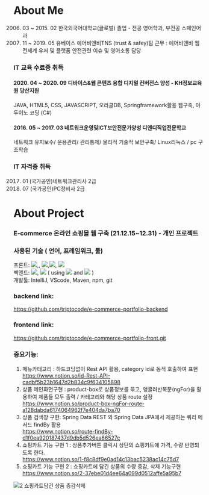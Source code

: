 # About Me
 2006. 03 ~ 2015. 02 한국외국어대학교(글로벌)  졸업 - 전공 영어학과, 부전공 스페인어과
 2017. 11 ~ 2019. 05 유베이스 에어비앤비TNS (trust & safey)팀 근무
                 : 에어비앤비 웹 전세계 유저 및 플랫폼 안전관련 이슈 및 영어소통 담당       
### IT 교육 수료증 취득  
#### 2020. 04 ~ 2020. 09 디바이스&웹 콘텐츠 융합 디지털 컨버전스 양성 - KH정보교육원 당산지원  
 JAVA, HTML5, CSS, JAVASCRIPT, 오라클DB,  Springframework활용 웹구축, 아두이노 코딩 (C#)                      
####  2016. 05 ~ 2017. 03 네트워크운영및ICT보안전문가양성 디앤디직업전문학교                                      
 네트워크 유지보수/ 운용관리/ 관리통제/ 물리적 기술적 보안구축/ Linux리눅스 / pc 구조학습
### IT 자격증 취득
2017. 01 (국가공인)네트워크관리사 2급
2016. 07 (국가공인)PC정비사       2급 

# About Project
### E-commerce 온라인 쇼핑몰 웹 구축  (21.12.15~12.31)  - 개인 프로젝트   
### 사용된 기술 ( 언어, 프레임워크, 툴)  
프론트: <img src="https://img.shields.io/badge/Angular-DD0031?style=for-the-badge&logo=Angular&logoColor=yellow">,, <img src="https://img.shields.io/badge/javascript-F7DF1E?style=for-the-badge&logo=javascript&logoColor=yellow">,<img src="https://img.shields.io/badge/css-006600?style=for-the-badge&logo=css&logoColor=black">, <img src="https://img.shields.io/badge/html5-000000?style=for-the-badge&logo=html5&logoColor=black">    
백엔드: <img src="https://img.shields.io/badge/JAVA-007396?style=for-the-badge&logo=JAVA&logoColor=black">, <img src="https://img.shields.io/badge/SpringBoot-6DB33F?style=for-the-badge&logo=SpringBoot&logoColor=black"> ( using <img src="https://img.shields.io/badge/RESTapis-CC2927?style=for-the-badge&logo=RESTapis&logoColor=red"> and <img src="https://img.shields.io/badge/MySQL-CC2927?style=for-the-badge&logo=MySQL&logoColor=red"> )  
개발툴: IntelliJ, VScode, Maven, npm, git

### backend link: 
https://github.com/triptocode/e-commerce-portfolio-backend
### frontend link: 
https://github.com/triptocode/e-commerce-portfolio-front.git


### 중요기능: 
1. 메뉴카테고리 :  하드코딩없이 Rest API 활용, category id로 동적 호출하여 표현  
https://www.notion.so/id-Rest-API-cadbf5b23b1647d2b834c9f634105898  
2. 상품 메인화면구현 :  product-box로 상품정보를 묶고, 앵귤러반복문(ngFor)을 활용하여 제품들 모두 출력 /  카테고리와 해당 상품 route 설정  
https://www.notion.so/product-box-ngFor-route-a128dabda6174064962f7e404da7ba70  
3. 상품 검색창 구현: Spring Data REST 와 Spring Data JPA에서 제공하는 쿼리 메서드 findBy 활용   
https://www.notion.so/route-findBy-d1f0ea920187437d9db5d526ea66527c  
4. 쇼핑카트 기능 구현 1 :  상품추가버튼 클릭시 상단의 쇼핑카트에 가격, 수량 반영되도록 한다.   
https://www.notion.so/1-f8c8df9e0ad14c13bac5238ac14c75d7  
5. 쇼핑카트 기능 구현 2 :  쇼핑카트에 담긴 상품의 수량 증감, 삭제 기능구현   
https://www.notion.so/2-37ebe01d4ee64a099d0512affe5a95b7    
  
![2 쇼핑카트담긴 상품 증감삭제](https://user-images.githubusercontent.com/84559988/148549226-5226eae7-c9c9-4c44-98cf-7d23324d7373.gif)  

